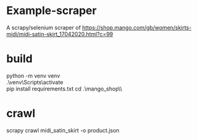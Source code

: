 # Example-scraper
A scrapy/selenium scraper of https://shop.mango.com/gb/women/skirts-midi/midi-satin-skirt_17042020.html?c=99

# build
python -m venv venv\
.\venv\Scripts\activate\
pip install requirements.txt
cd .\mango_shop\\\

# crawl
scrapy crawl midi_satin_skirt -o product.json